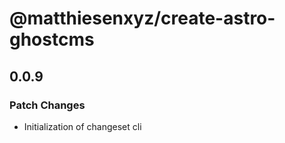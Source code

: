 # @matthiesenxyz/create-astro-ghostcms

## 0.0.9

### Patch Changes

- Initialization of changeset cli
